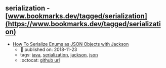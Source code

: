 serialization - [www.bookmarks.dev/tagged/serialization](https://www.bookmarks.dev/tagged/serialization)
---
* [How To Serialize Enums as JSON Objects with Jackson](https://www.baeldung.com/jackson-serialize-enums)
    * :calendar: published on: 2018-11-23
    * tags: [java](../tags/java.md), [serialization](../tags/serialization.md), [jackson](../tags/jackson.md), [json](../tags/json.md)
    * :octocat: [github url](https://github.com/eugenp/tutorials/tree/master/jackson#readme)
